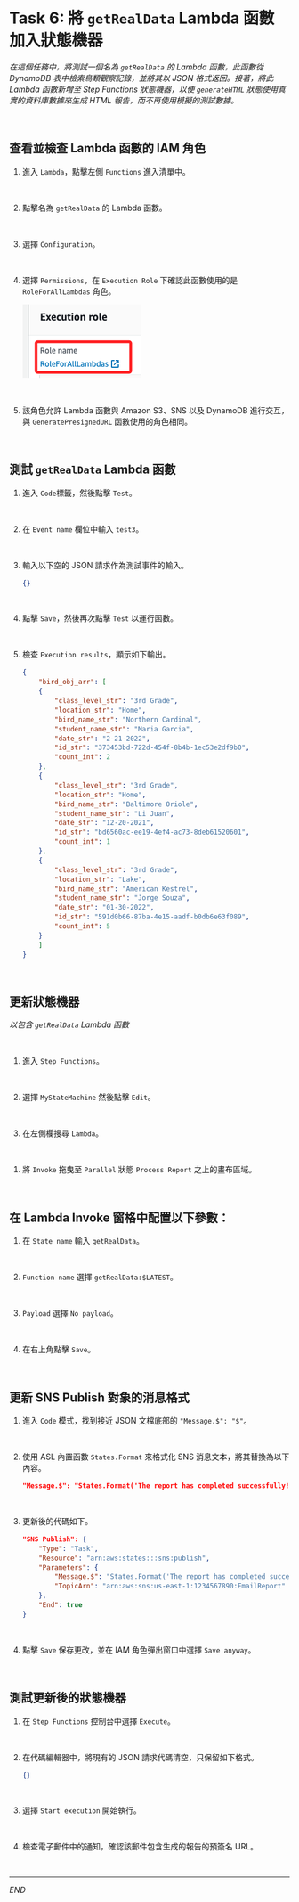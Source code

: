 # Task 6: 將 `getRealData` Lambda 函數加入狀態機器

_在這個任務中，將測試一個名為 `getRealData` 的 Lambda 函數，此函數從 DynamoDB 表中檢索鳥類觀察記錄，並將其以 JSON 格式返回。接著，將此 Lambda 函數新增至 Step Functions 狀態機器，以便 `generateHTML` 狀態使用真實的資料庫數據來生成 HTML 報告，而不再使用模擬的測試數據。_

<br>

## 查看並檢查 Lambda 函數的 IAM 角色

1. 進入 `Lambda`，點擊左側 `Functions` 進入清單中。

<br>

2. 點擊名為 `getRealData` 的 Lambda 函數。

<br>

3. 選擇 `Configuration`。

<br>

4. 選擇 `Permissions`，在 `Execution Role` 下確認此函數使用的是 `RoleForAllLambdas` 角色。

    ![](images/img_41.png)

<br>

5. 該角色允許 Lambda 函數與 Amazon S3、SNS 以及 DynamoDB 進行交互，與 `GeneratePresignedURL` 函數使用的角色相同。

<br>

## 測試 `getRealData` Lambda 函數

1. 進入 `Code`標籤，然後點擊 `Test`。

<br>

2. 在 `Event name` 欄位中輸入 `test3`。

<br>

3. 輸入以下空的 JSON 請求作為測試事件的輸入。

    ```json
    {}
    ```

<br>

4. 點擊 `Save`，然後再次點擊 `Test` 以運行函數。

<br>

5. 檢查 `Execution results`，顯示如下輸出。

    ```json
    {
        "bird_obj_arr": [
        {
            "class_level_str": "3rd Grade",
            "location_str": "Home",
            "bird_name_str": "Northern Cardinal",
            "student_name_str": "Maria Garcia",
            "date_str": "2-21-2022",
            "id_str": "373453bd-722d-454f-8b4b-1ec53e2df9b0",
            "count_int": 2
        },
        {
            "class_level_str": "3rd Grade",
            "location_str": "Home",
            "bird_name_str": "Baltimore Oriole",
            "student_name_str": "Li Juan",
            "date_str": "12-20-2021",
            "id_str": "bd6560ac-ee19-4ef4-ac73-8deb61520601",
            "count_int": 1
        },
        {
            "class_level_str": "3rd Grade",
            "location_str": "Lake",
            "bird_name_str": "American Kestrel",
            "student_name_str": "Jorge Souza",
            "date_str": "01-30-2022",
            "id_str": "591d0b66-87ba-4e15-aadf-b0db6e63f089",
            "count_int": 5
        }
        ]
    }
    ```

<br>

## 更新狀態機器

_以包含 `getRealData` Lambda 函數_

<br>

1. 進入 `Step Functions`。

<br>

2. 選擇 `MyStateMachine` 然後點擊 `Edit`。

<br>

3. 在左側欄搜尋 `Lambda`。

<br>

1. 將 `Invoke` 拖曳至 `Parallel` 狀態 `Process Report` 之上的畫布區域。

<br>

## 在 Lambda Invoke 窗格中配置以下參數：

1. 在 `State name` 輸入 `getRealData`。

<br>

2. `Function name` 選擇 `getRealData:$LATEST`。

<br>

3. `Payload` 選擇 `No payload`。

<br>

4. 在右上角點擊 `Save`。

<br>

## 更新 SNS Publish 對象的消息格式

1. 進入 `Code` 模式，找到接近 JSON 文檔底部的 `"Message.$": "$"`。

<br>

2. 使用 ASL 內置函數 `States.Format` 來格式化 SNS 消息文本，將其替換為以下內容。

    ```json
    "Message.$": "States.Format('The report has completed successfully! Here is your secure URL:\\n\\n{}', $[1].presigned_url_str)"
    ```

<br>

3. 更新後的代碼如下。

    ```json
    "SNS Publish": {
        "Type": "Task",
        "Resource": "arn:aws:states:::sns:publish",
        "Parameters": {
            "Message.$": "States.Format('The report has completed successfully! Here is your secure URL:\n\n{}', $[1].presigned_url_str)",
            "TopicArn": "arn:aws:sns:us-east-1:1234567890:EmailReport"
        },
        "End": true
    }
    ```

<br>

4. 點擊 `Save` 保存更改，並在 IAM 角色彈出窗口中選擇 `Save anyway`。

<br>

## 測試更新後的狀態機器

1. 在 `Step Functions` 控制台中選擇 `Execute`。

<br>

2. 在代碼編輯器中，將現有的 JSON 請求代碼清空，只保留如下格式。

    ```json
    {}
    ```

<br>

3. 選擇 `Start execution` 開始執行。

<br>

4. 檢查電子郵件中的通知，確認該郵件包含生成的報告的預簽名 URL。

<br>

___

_END_
